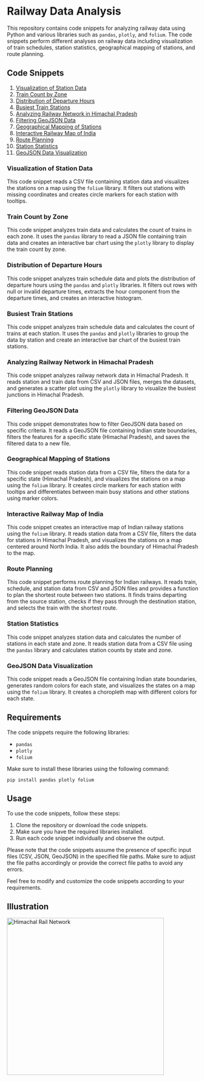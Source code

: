 # Railway Data Analysis

This repository contains code snippets for analyzing railway data using Python and various libraries such as `pandas`, `plotly`, and `folium`. The code snippets perform different analyses on railway data including visualization of train schedules, station statistics, geographical mapping of stations, and route planning.

## Code Snippets

1. [Visualization of Station Data](#visualization-of-station-data)
2. [Train Count by Zone](#train-count-by-zone)
3. [Distribution of Departure Hours](#distribution-of-departure-hours)
4. [Busiest Train Stations](#busiest-train-stations)
5. [Analyzing Railway Network in Himachal Pradesh](#analyzing-railway-network-in-himachal-pradesh)
6. [Filtering GeoJSON Data](#filtering-geojson-data)
7. [Geographical Mapping of Stations](#geographical-mapping-of-stations)
8. [Interactive Railway Map of India](#interactive-railway-map-of-india)
9. [Route Planning](#route-planning)
10. [Station Statistics](#station-statistics)
11. [GeoJSON Data Visualization](#geojson-data-visualization)

### Visualization of Station Data

This code snippet reads a CSV file containing station data and visualizes the stations on a map using the `folium` library. It filters out stations with missing coordinates and creates circle markers for each station with tooltips.

### Train Count by Zone

This code snippet analyzes train data and calculates the count of trains in each zone. It uses the `pandas` library to read a JSON file containing train data and creates an interactive bar chart using the `plotly` library to display the train count by zone.

### Distribution of Departure Hours

This code snippet analyzes train schedule data and plots the distribution of departure hours using the `pandas` and `plotly` libraries. It filters out rows with null or invalid departure times, extracts the hour component from the departure times, and creates an interactive histogram.

### Busiest Train Stations

This code snippet analyzes train schedule data and calculates the count of trains at each station. It uses the `pandas` and `plotly` libraries to group the data by station and create an interactive bar chart of the busiest train stations.

### Analyzing Railway Network in Himachal Pradesh

This code snippet analyzes railway network data in Himachal Pradesh. It reads station and train data from CSV and JSON files, merges the datasets, and generates a scatter plot using the `plotly` library to visualize the busiest junctions in Himachal Pradesh.

### Filtering GeoJSON Data

This code snippet demonstrates how to filter GeoJSON data based on specific criteria. It reads a GeoJSON file containing Indian state boundaries, filters the features for a specific state (Himachal Pradesh), and saves the filtered data to a new file.

### Geographical Mapping of Stations

This code snippet reads station data from a CSV file, filters the data for a specific state (Himachal Pradesh), and visualizes the stations on a map using the `folium` library. It creates circle markers for each station with tooltips and differentiates between main busy stations and other stations using marker colors.

### Interactive Railway Map of India

This code snippet creates an interactive map of Indian railway stations using the `folium` library. It reads station data from a CSV file, filters the data for stations in Himachal Pradesh, and visualizes the stations on a map centered around North India. It also adds the boundary of Himachal Pradesh to the map.

### Route Planning

This code snippet performs route planning for Indian railways. It reads train, schedule, and station data from CSV and JSON files and provides a function to plan the shortest route between two stations. It finds trains departing from the source station, checks if they pass through the destination station, and selects the train with the shortest route.

### Station Statistics

This code snippet analyzes station data and calculates the number of stations in each state and zone. It reads station data from a CSV file using the `pandas` library and calculates station counts by state and zone.

### GeoJSON Data Visualization

This code snippet reads a GeoJSON file containing Indian state boundaries, generates random colors for each state, and visualizes the states on a map using the `folium` library. It creates a choropleth map with different colors for each state.

## Requirements

The code snippets require the following libraries:

- `pandas`
- `plotly`
- `folium`

Make sure to install these libraries using the following command:

```
pip install pandas plotly folium
```


## Usage

To use the code snippets, follow these steps:

1. Clone the repository or download the code snippets.
2. Make sure you have the required libraries installed.
3. Run each code snippet individually and observe the output.

Please note that the code snippets assume the presence of specific input files (CSV, JSON, GeoJSON) in the specified file paths. Make sure to adjust the file paths accordingly or provide the correct file paths to avoid any errors.

Feel free to modify and customize the code snippets according to your requirements.


## Illustration
<img width="413" alt="Himachal Rail Network" src="https://github.com/ishan-1010/Railway-Data-Analysis/assets/98383932/01a9a4b9-f3e4-40f1-91af-036165739236">

